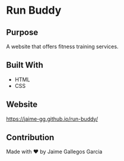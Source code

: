 # Run Buddy

## Purpose
A website that offers fitness training services.

## Built With
* HTML
* CSS

## Website
https://jaime-gg.github.io/run-buddy/

## Contribution
Made with ❤️ by Jaime Gallegos Garcia
